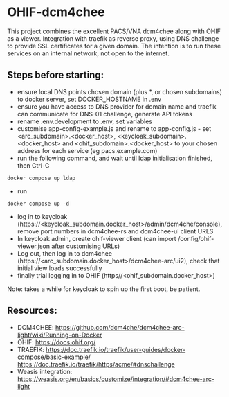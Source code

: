 # OHIF-dcm4chee
This project combines the excellent PACS/VNA dcm4chee along with OHIF as a viewer. Integration with traefik as reverse proxy, using DNS challenge to provide SSL certificates for a given domain. 
The intention is to run these services on an internal network, not open to the internet.

## Steps before starting:
- ensure local DNS points chosen domain (plus *, or chosen subdomains) to docker server, set DOCKER_HOSTNAME in .env
- ensure you have access to DNS provider for domain name and traefik can communicate for DNS-01 challenge, generate API tokens
- rename .env.development to .env, set variables
- customise app-config-example.js and rename to app-config.js - set <arc_subdomain>.<docker_host>, <keycloak_subdomain>.<docker_host> and <ohif_subdomain>.<docker_host> to your chosen address for each service (eg pacs.example.com) 
- run the following command, and wait until ldap initialisation finished, then Ctrl-C
```
docker compose up ldap 
```
- run 
```
docker compose up -d
```
- log in to keycloak (https://<keycloak_subdomain.docker_host>/admin/dcm4che/console), remove port numbers in dcm4chee-rs and dcm4chee-ui client URLS
- In keycloak admin, create ohif-viewer client (can import /config/ohif-viewer.json after customising URLs)
- Log out, then log in to dcm4chee (https://<arc_subdomain.docker_host>/dcm4chee-arc/ui2), check that initial view loads successfully
- finally trial logging in to OHIF (https//<ohif_subdomain.docker_host>) 

Note: takes a while for keycloak to spin up the first boot, be patient.

## Resources:
- DCM4CHEE: https://github.com/dcm4che/dcm4chee-arc-light/wiki/Running-on-Docker
- OHIF: https://docs.ohif.org/
- TRAEFIK: https://doc.traefik.io/traefik/user-guides/docker-compose/basic-example/   https://doc.traefik.io/traefik/https/acme/#dnschallenge
- Weasis integration: https://weasis.org/en/basics/customize/integration/#dcm4chee-arc-light
